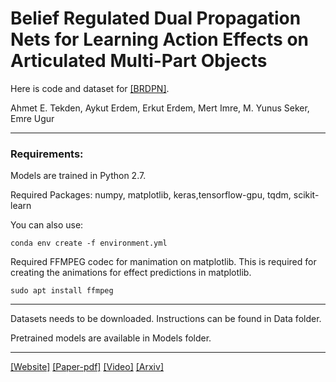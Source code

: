 # Belief Regulated Dual Propagation Nets for Learning Action Effects on Articulated Multi-Part Objects

Here is code and dataset for [[BRDPN]](https://arxiv.org/abs/1909.03785).

Ahmet E. Tekden, Aykut Erdem, Erkut Erdem, Mert Imre, M. Yunus Seker, Emre Ugur

----
### Requirements: 

Models are trained in Python 2.7.

Required Packages:
numpy, matplotlib, keras,tensorflow-gpu, tqdm, scikit-learn

You can also use:

    conda env create -f environment.yml


Required FFMPEG codec for manimation on matplotlib. This is required for creating the animations for effect predictions in matplotlib.

    sudo apt install ffmpeg
----

Datasets needs to be downloaded. Instructions can be found in Data folder. 

Pretrained models are available in Models folder.

----

[[Website]](https://fzaero.github.io/BRDPN/) [[Paper-pdf]](https://fzaero.github.io/assets/papers/BRDPN.pdf) [[Video]](https://youtu.be/uWPr7IFT_9k) [[Arxiv]](https://arxiv.org/abs/1909.03785)

